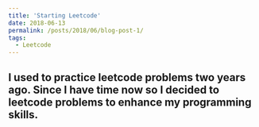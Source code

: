 ```yaml
---
title: 'Starting Leetcode'
date: 2018-06-13
permalink: /posts/2018/06/blog-post-1/
tags:
  - Leetcode
---
```


I used to practice leetcode problems two years ago. Since I have time now so I decided to leetcode problems to enhance my programming skills.
------

